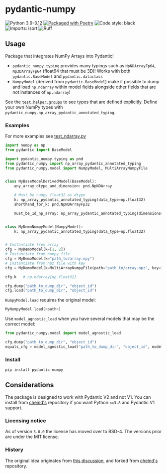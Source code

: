 # pydantic-numpy

![Python 3.9-3.12](https://img.shields.io/badge/python-3.9--3.12-blue.svg)
[![Packaged with Poetry](https://img.shields.io/badge/packaging-poetry-cyan.svg)](https://python-poetry.org/)
![Code style: black](https://img.shields.io/badge/code%20style-black-000000.svg)
![Imports: isort](https://img.shields.io/badge/%20imports-isort-%231674b1?style=flat&labelColor=ef8336)
![Ruff](https://img.shields.io/endpoint?url=https://raw.githubusercontent.com/astral-sh/ruff/main/assets/badge/v2.json)


## Usage

Package that integrates NumPy Arrays into Pydantic!

- `pydantic_numpy.typing` provides many typings such as `NpNDArrayFp64`, `Np3DArrayFp64` (float64 that must be 3D)! Works with both `pydantic.BaseModel` and `pydantic.dataclass`
- `NumpyModel` (derived from `pydantic.BaseModel`) make it possible to dump and load `np.ndarray` within model fields alongside other fields that are not instances of `np.ndarray`!

See the [`test.helper.groups`](https://github.com/caniko/pydantic-numpy/blob/trunk/tests/helper/groups.py) to see types that are defined explicitly. Define your own NumPy types with `pydantic_numpy.np_array_pydantic_annotated_typing`.

### Examples

For more examples see [test_ndarray.py](./tests/test_typing.py)

```python
import numpy as np
from pydantic import BaseModel

import pydantic_numpy.typing as pnd
from pydantic_numpy import np_array_pydantic_annotated_typing
from pydantic_numpy.model import NumpyModel, MultiArrayNumpyFile


class MyBaseModelDerivedModel(BaseModel):
    any_array_dtype_and_dimension: pnd.NpNDArray

    # Must be numpy float32 as dtype
    k: np_array_pydantic_annotated_typing(data_type=np.float32)
    shorthand_for_k: pnd.NpNDArrayFp32

    must_be_1d_np_array: np_array_pydantic_annotated_typing(dimensions=1)


class MyDemoNumpyModel(NumpyModel):
    k: np_array_pydantic_annotated_typing(data_type=np.float32)


# Instantiate from array
cfg = MyDemoModel(k=[1, 2])
# Instantiate from numpy file
cfg = MyDemoModel(k="path_to/array.npy")
# Instantiate from npz file with key
cfg = MyDemoModel(k=MultiArrayNumpyFile(path="path_to/array.npz", key="k"))

cfg.k   # np.ndarray[np.float32]

cfg.dump("path_to_dump_dir", "object_id")
cfg.load("path_to_dump_dir", "object_id")
```

`NumpyModel.load` requires the original model:
```python
MyNumpyModel.load(<path>)
```
Use `model_agnostic_load` when you have several models that may be the correct model:

```python
from pydantic_numpy.model import model_agnostic_load

cfg.dump("path_to_dump_dir", "object_id")
equals_cfg = model_agnostic_load("path_to_dump_dir", "object_id", models=[MyNumpyModel, MyDemoModel])
```

### Install
```shell
pip install pydantic-numpy
```

## Considerations
The package is designed to work with Pydantic V2 and not V1. You can install from [cheind's](https://github.com/cheind/pydantic-numpy) repository if you want Python `<=3.8` and Pydantic V1 support.

### Licensing notice
As of version `3.0.0` the license has moved over to BSD-4. The versions prior are under the MIT license.

### History
The original idea originates from [this discussion](https://gist.github.com/danielhfrank/00e6b8556eed73fb4053450e602d2434), and forked from [cheind's](https://github.com/cheind/pydantic-numpy) repository.
